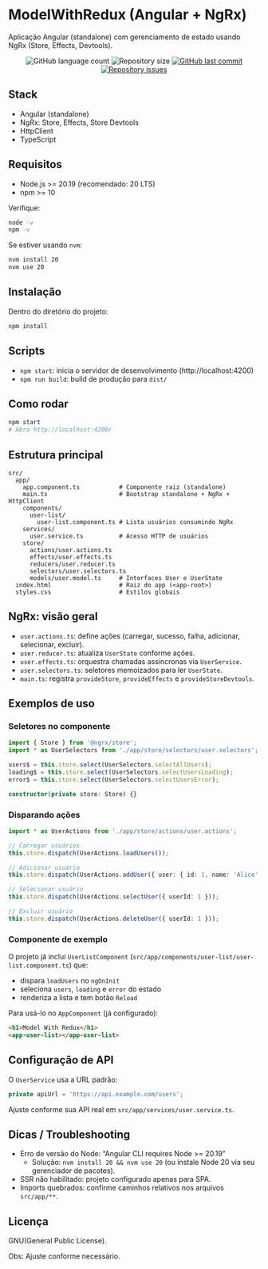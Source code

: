 # ModelWithRedux (Angular + NgRx)

Aplicação Angular (standalone) com gerenciamento de estado usando NgRx (Store, Effects, Devtools).

<p align="center">
  <img alt="GitHub language count" src="https://img.shields.io/github/languages/count/jrfree6/modelwithredux">

  <img alt="Repository size" src="https://img.shields.io/github/repo-size/jrfree6/modelwithredux">
  
  <a href="https://github.com/jrfree6/modelwithredux/commits/master">
    <img alt="GitHub last commit" src="https://img.shields.io/github/last-commit/jrfree6/modelwithredux">
  </a>

  <a href="https://github.com/jrfree6/modelwithredux/issues">
    <img alt="Repository issues" src="https://img.shields.io/github/issues/jrfree6/modelwithredux">
  </a>
</p>

## Stack
- Angular (standalone)
- NgRx: Store, Effects, Store Devtools
- HttpClient
- TypeScript

## Requisitos
- Node.js >= 20.19 (recomendado: 20 LTS)
- npm >= 10

Verifique:
```bash
node -v
npm -v
```

Se estiver usando `nvm`:
```bash
nvm install 20
nvm use 20
```

## Instalação
Dentro do diretório do projeto:
```bash
npm install
```

## Scripts
- `npm start`: inicia o servidor de desenvolvimento (http://localhost:4200)
- `npm run build`: build de produção para `dist/`

## Como rodar
```bash
npm start
# Abra http://localhost:4200/
```

## Estrutura principal
```
src/
  app/
    app.component.ts           # Componente raiz (standalone)
    main.ts                    # Bootstrap standalone + NgRx + HttpClient
    components/
      user-list/
        user-list.component.ts # Lista usuários consumindo NgRx
    services/
      user.service.ts          # Acesso HTTP de usuários
    store/
      actions/user.actions.ts
      effects/user.effects.ts
      reducers/user.reducer.ts
      selectors/user.selectors.ts
      models/user.model.ts     # Interfaces User e UserState
  index.html                   # Raiz do app (<app-root>)
  styles.css                   # Estilos globais
```

## NgRx: visão geral
- `user.actions.ts`: define ações (carregar, sucesso, falha, adicionar, selecionar, excluir).
- `user.reducer.ts`: atualiza `UserState` conforme ações.
- `user.effects.ts`: orquestra chamadas assíncronas via `UserService`.
- `user.selectors.ts`: seletores memoizados para ler `UserState`.
- `main.ts`: registra `provideStore`, `provideEffects` e `provideStoreDevtools`.

## Exemplos de uso

### Seletores no componente
```ts
import { Store } from '@ngrx/store';
import * as UserSelectors from './app/store/selectors/user.selectors';

users$ = this.store.select(UserSelectors.selectAllUsers);
loading$ = this.store.select(UserSelectors.selectUsersLoading);
error$ = this.store.select(UserSelectors.selectUsersError);

constructor(private store: Store) {}
```

### Disparando ações
```ts
import * as UserActions from './app/store/actions/user.actions';

// Carregar usuários
this.store.dispatch(UserActions.loadUsers());

// Adicionar usuário
this.store.dispatch(UserActions.addUser({ user: { id: 1, name: 'Alice', email: 'a@a.com' } }));

// Selecionar usuário
this.store.dispatch(UserActions.selectUser({ userId: 1 }));

// Excluir usuário
this.store.dispatch(UserActions.deleteUser({ userId: 1 }));
```

### Componente de exemplo
O projeto já inclui `UserListComponent` (`src/app/components/user-list/user-list.component.ts`) que:
- dispara `loadUsers` no `ngOnInit`
- seleciona `users`, `loading` e `error` do estado
- renderiza a lista e tem botão `Reload`

Para usá-lo no `AppComponent` (já configurado):
```html
<h1>Model With Redux</h1>
<app-user-list></app-user-list>
```

## Configuração de API
O `UserService` usa a URL padrão:
```ts
private apiUrl = 'https://api.example.com/users';
```
Ajuste conforme sua API real em `src/app/services/user.service.ts`.

## Dicas / Troubleshooting
- Erro de versão do Node: “Angular CLI requires Node >= 20.19”
  - Solução: `nvm install 20 && nvm use 20` (ou instale Node 20 via seu gerenciador de pacotes).
- SSR não habilitado: projeto configurado apenas para SPA.
- Imports quebrados: confirme caminhos relativos nos arquivos `src/app/**`.

## Licença
GNU(General Public License).


Obs: Ajuste conforme necessário.
